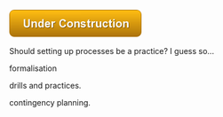 ![Under Construction](/img/state/uc.png)


Should setting up processes be a practice? I guess so...

formalisation

drills and practices.

contingency planning.